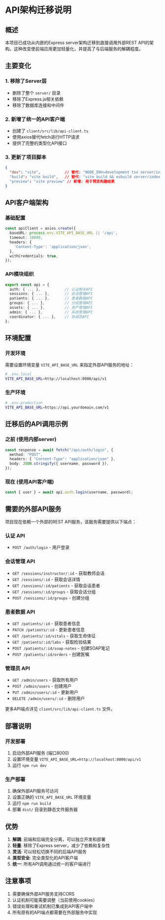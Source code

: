 # API架构迁移说明

## 概述

本项目已成功从内嵌的Express server架构迁移到直接调用外部REST API的架构。这种改变使前端应用更加轻量化，并提高了与后端服务的解耦程度。

## 主要变化

### 1. 移除了Server层
- 删除了整个 `server/` 目录
- 移除了Express.js相关依赖
- 移除了数据库连接和中间件

### 2. 新增了统一的API客户端
- 创建了 `client/src/lib/api-client.ts` 
- 使用axios替代fetch进行HTTP请求
- 提供了完整的类型化API接口

### 3. 更新了项目脚本
```json
{
  "dev": "vite",           // 替代: "NODE_ENV=development tsx server/index.ts"
  "build": "vite build",   // 替代: "vite build && esbuild server/index.ts ..."
  "preview": "vite preview" // 新增: 用于预览构建结果
}
```

## API客户端架构

### 基础配置
```typescript
const apiClient = axios.create({
  baseURL: process.env.VITE_API_BASE_URL || '/api',
  timeout: 10000,
  headers: {
    'Content-Type': 'application/json',
  },
  withCredentials: true,
});
```

### API模块组织
```typescript
export const api = {
  auth: { ... },           // 认证相关API
  sessions: { ... },       // 会话管理API
  patients: { ... },       // 患者数据API
  groups: { ... },         // 分组管理API
  assets: { ... },         // 资产管理API
  admin: { ... },          // 系统管理API
  coordinator: { ... },    // 协调员API
};
```

## 环境配置

### 开发环境
需要设置环境变量 `VITE_API_BASE_URL` 来指定外部API服务的地址：

```bash
# .env.local
VITE_API_BASE_URL=http://localhost:8000/api/v1
```

### 生产环境
```bash
# .env.production
VITE_API_BASE_URL=https://api.yourdomain.com/v1
```

## 迁移后的API调用示例

### 之前 (使用内部server)
```typescript
const response = await fetch("/api/auth/login", {
  method: "POST",
  headers: { "Content-Type": "application/json" },
  body: JSON.stringify({ username, password }),
});
```

### 现在 (使用API客户端)
```typescript
const { user } = await api.auth.login(username, password);
```

## 需要的外部API服务

项目现在依赖一个外部的REST API服务，该服务需要提供以下端点：

### 认证 API
- `POST /auth/login` - 用户登录

### 会话管理 API
- `GET /sessions/instructor/:id` - 获取教师会话
- `GET /sessions/:id` - 获取会话详情
- `GET /sessions/:id/patients` - 获取会话患者
- `GET /sessions/:id/groups` - 获取会话分组
- `POST /sessions/:id/groups` - 创建分组

### 患者数据 API
- `GET /patients/:id` - 获取患者信息
- `PATCH /patients/:id` - 更新患者信息
- `GET /patients/:id/vitals` - 获取生命体征
- `GET /patients/:id/labs` - 获取检验结果
- `POST /patients/:id/soap-notes` - 创建SOAP笔记
- `POST /patients/:id/orders` - 创建医嘱

### 管理员 API
- `GET /admin/users` - 获取所有用户
- `POST /admin/users` - 创建用户
- `PUT /admin/users/:id` - 更新用户
- `DELETE /admin/users/:id` - 删除用户

更多API端点详见 `client/src/lib/api-client.ts` 文件。

## 部署说明

### 开发部署
1. 启动外部API服务 (端口8000)
2. 设置环境变量 `VITE_API_BASE_URL=http://localhost:8000/api/v1`
3. 运行 `npm run dev`

### 生产部署
1. 确保外部API服务可访问
2. 设置正确的 `VITE_API_BASE_URL` 环境变量
3. 运行 `npm run build`
4. 部署 `dist/` 目录到静态文件服务器

## 优势

1. **解耦**: 前端和后端完全分离，可以独立开发和部署
2. **轻量**: 移除了Express server，减少了依赖和复杂性
3. **灵活**: 可以轻松切换不同的后端API服务
4. **类型安全**: 完全类型化的API客户端
5. **统一**: 所有API调用通过统一的客户端进行

## 注意事项

1. 需要确保外部API服务支持CORS
2. 认证机制可能需要调整（当前使用cookies）
3. 错误处理和重试机制已集成到API客户端中
4. 所有原有的API端点都需要在外部服务中实现
